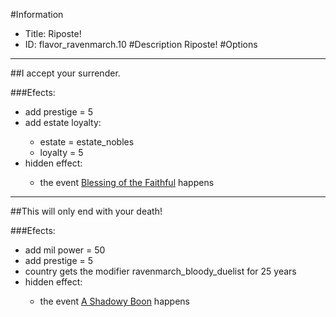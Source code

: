 #Information
 - Title: Riposte!
 - ID: flavor_ravenmarch.10
#Description
Riposte!
#Options

___
##I accept your surrender.

###Efects:<ul><li>add prestige = 5</li><li>add estate loyalty:</li><ul><li>estate = estate_nobles</li><li>loyalty = 5</li></ul><li>hidden effect:</li><ul><li>the event [Blessing of the Faithful](../events/blessing_of_the_faithful.md) happens</li></ul></ul>

___
##This will only end with your death!

###Efects:<ul><li>add mil power = 50</li><li>add prestige = 5</li><li>country gets the modifier ravenmarch_bloody_duelist for 25 years</li><li>hidden effect:</li><ul><li>the event [A Shadowy Boon](../events/a_shadowy_boon.md) happens</li></ul></ul>
